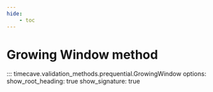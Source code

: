 ```yaml
---
hide:
    - toc
---
```


# Growing Window method

::: timecave.validation_methods.prequential.GrowingWindow
    options:
        show_root_heading: true
        show_signature: true